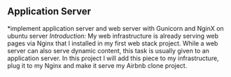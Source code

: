 ## Application Server

*implement application server and web server with Gunicorn and NginX on ubuntu server
*Introduction:*
My web infrastructure is already serving web pages via Nginx that I installed
in my first web stack project.
While a web server can also serve dynamic content, this task is usually given to
an application server.
In this project I will add this piece to my infrastructure, plug it to my Nginx
and make it serve my Airbnb clone project.
